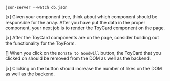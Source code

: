 `json-server --watch db.json`

[x] Given your component tree, think about which component should be responsible for the array. After you have put the data in the proper component, your next job is to render the ToyCard component on the page.

[x] After the ToyCard components are on the page, consider building out the functionality for the ToyForm.

[] When you click on the `Donate to Goodwill` button, the ToyCard that you clicked on should be removed from the DOM as well as the backend.

[x] Clicking on the button should increase the number of likes on the DOM as well as the backend.